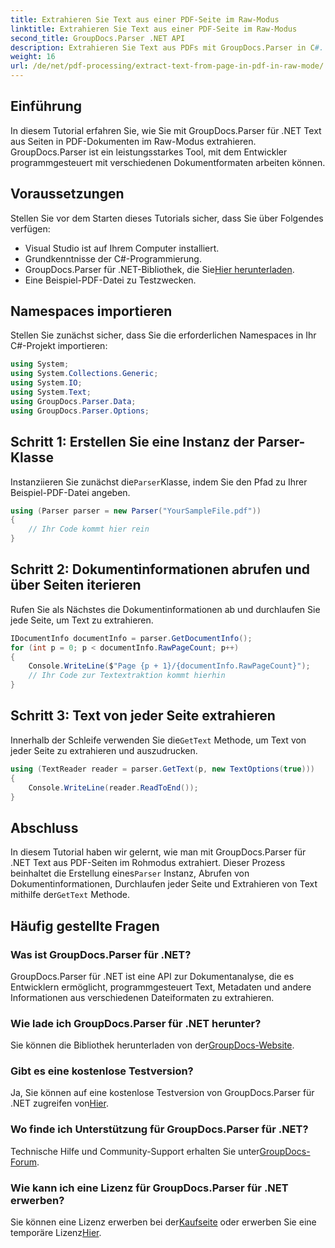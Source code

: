 ```yaml
---
title: Extrahieren Sie Text aus einer PDF-Seite im Raw-Modus
linktitle: Extrahieren Sie Text aus einer PDF-Seite im Raw-Modus
second_title: GroupDocs.Parser .NET API
description: Extrahieren Sie Text aus PDFs mit GroupDocs.Parser in C#. Lernen Sie die effiziente PDF-Textextraktion mit dieser leistungsstarken .NET-Bibliothek.
weight: 16
url: /de/net/pdf-processing/extract-text-from-page-in-pdf-in-raw-mode/
---
```

## Einführung
In diesem Tutorial erfahren Sie, wie Sie mit GroupDocs.Parser für .NET Text aus Seiten in PDF-Dokumenten im Raw-Modus extrahieren. GroupDocs.Parser ist ein leistungsstarkes Tool, mit dem Entwickler programmgesteuert mit verschiedenen Dokumentformaten arbeiten können.
## Voraussetzungen
Stellen Sie vor dem Starten dieses Tutorials sicher, dass Sie über Folgendes verfügen:
- Visual Studio ist auf Ihrem Computer installiert.
- Grundkenntnisse der C#-Programmierung.
- GroupDocs.Parser für .NET-Bibliothek, die Sie[Hier herunterladen](https://releases.groupdocs.com/parser/net/).
- Eine Beispiel-PDF-Datei zu Testzwecken.

## Namespaces importieren
Stellen Sie zunächst sicher, dass Sie die erforderlichen Namespaces in Ihr C#-Projekt importieren:
```csharp
using System;
using System.Collections.Generic;
using System.IO;
using System.Text;
using GroupDocs.Parser.Data;
using GroupDocs.Parser.Options;
```
## Schritt 1: Erstellen Sie eine Instanz der Parser-Klasse
 Instanziieren Sie zunächst die`Parser`Klasse, indem Sie den Pfad zu Ihrer Beispiel-PDF-Datei angeben.
```csharp
using (Parser parser = new Parser("YourSampleFile.pdf"))
{
    // Ihr Code kommt hier rein
}
```
## Schritt 2: Dokumentinformationen abrufen und über Seiten iterieren
Rufen Sie als Nächstes die Dokumentinformationen ab und durchlaufen Sie jede Seite, um Text zu extrahieren.
```csharp
IDocumentInfo documentInfo = parser.GetDocumentInfo();
for (int p = 0; p < documentInfo.RawPageCount; p++)
{
    Console.WriteLine($"Page {p + 1}/{documentInfo.RawPageCount}");
    // Ihr Code zur Textextraktion kommt hierhin
}
```
## Schritt 3: Text von jeder Seite extrahieren
 Innerhalb der Schleife verwenden Sie die`GetText` Methode, um Text von jeder Seite zu extrahieren und auszudrucken.
```csharp
using (TextReader reader = parser.GetText(p, new TextOptions(true)))
{
    Console.WriteLine(reader.ReadToEnd());
}
```

## Abschluss
 In diesem Tutorial haben wir gelernt, wie man mit GroupDocs.Parser für .NET Text aus PDF-Seiten im Rohmodus extrahiert. Dieser Prozess beinhaltet die Erstellung eines`Parser` Instanz, Abrufen von Dokumentinformationen, Durchlaufen jeder Seite und Extrahieren von Text mithilfe der`GetText` Methode.

## Häufig gestellte Fragen
### Was ist GroupDocs.Parser für .NET?
GroupDocs.Parser für .NET ist eine API zur Dokumentanalyse, die es Entwicklern ermöglicht, programmgesteuert Text, Metadaten und andere Informationen aus verschiedenen Dateiformaten zu extrahieren.
### Wie lade ich GroupDocs.Parser für .NET herunter?
 Sie können die Bibliothek herunterladen von der[GroupDocs-Website](https://releases.groupdocs.com/parser/net/).
### Gibt es eine kostenlose Testversion?
 Ja, Sie können auf eine kostenlose Testversion von GroupDocs.Parser für .NET zugreifen von[Hier](https://releases.groupdocs.com/).
### Wo finde ich Unterstützung für GroupDocs.Parser für .NET?
 Technische Hilfe und Community-Support erhalten Sie unter[GroupDocs-Forum](https://forum.groupdocs.com/c/parser/17).
### Wie kann ich eine Lizenz für GroupDocs.Parser für .NET erwerben?
 Sie können eine Lizenz erwerben bei der[Kaufseite](https://purchase.groupdocs.com/buy) oder erwerben Sie eine temporäre Lizenz[Hier](https://purchase.groupdocs.com/temporary-license/).